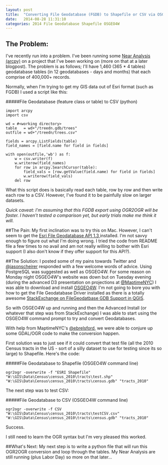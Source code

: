 ```yaml
---
layout: post
title:  "Converting File Geodatabase (FGDB) to Shapefile or CSV via OSGEO4W with OGR2OGR"
date:   2014-08-28 11:31:10
categories: 2014 File Geodatabase Shapefile OSGEO4W
---
```


## The Problem:
I've recently run into a problem. I've been running some [Near Analysis (arcpy)](http://resources.arcgis.com/en/help/main/10.1/index.html#//00080000001q000000) on a project that I've been working on (more on that at a later blogpost). The problem is as follows; I'll have 1,460 (365 * 4 tables) geodatabase tables (in 12 geodatabases - days and months) that each comprise of 400,000+ records. 

Normally, when I'm trying to get my GIS data out of Esri format (such as FGDB) I used a script like this:

#####File Geodatabase (feature class or table) to CSV (python)

	import arcpy
	import csv

	wd = #<working directory>
	table   = wd+"/treedn.gdb/trees"
	outfile = wd+"/treedn/trees.csv"      

	fields = arcpy.ListFields(table)
	field_names = [field.name for field in fields]

	with open(outfile,'wb') as f:
    	w = csv.writer(f)
    	w.writerow(field_names)
    	for row in arcpy.SearchCursor(table):
        	field_vals = [row.getValue(field.name) for field in fields]
        	w.writerow(field_vals)
    	del row
    	
    	
What this script does is basically read each table, row by row and then write each row to a CSV. However, I've found it to be painfully slow on larger datasets. 

<em>Quick caveat: I'm assuming that this FGDB export using OGR2OGR will be faster. I haven't tested a comparison yet, but early trials make me think it will.</em>

##The Pain:
My first inclination was to try this on Mac. However, I can't seem to get the [Esri File Geodatabase API 1.3 ](http://www.esri.com/apps/products/download/#File_Geodatabase_API_1.3) installed. I'm not savvy enough to figure out what I'm doing wrong. I tried the code from README file a few times to no avail and am not really willing to bother with Esri support (I also don't know if they offer support for this API?). 

##The Solution:
I posted some of my pains towards Twitter and [@jasonscheirer](https://twitter.com/jasonscheirer) responded with a few welcome words of advice. Using PostgreSQL was suggested as well as OSGEO4W. For some reason on Monday night OSGEO4W's website was down but on Tuesday evening (during the advanced D3 presentation on projections at [ @MaptimeNYC](http://www.meetup.com/Maptime-NYC/)) I was able to download and install [OSGEO4W](http://trac.osgeo.org/osgeo4w/). I'm not going to bore you with how to get the File Geodatabase Driver installed as there is a totally awesome [StackExchange on FileGeodatbase GDB Support in QGIS](http://gis.stackexchange.com/questions/26285/file-geodatabase-gdb-support-in-qgis).

So with OSGEO4W up and running and then the Advanced Install (or whatever that step was from StackExchange) I was able to start using the OSGEO4W command prompt to try and convert Geodatabases. 

With help from MaptimeNYC's [@ebrelsford](https://twitter.com/ebrelsford), we were able to conjure up some GDAL/OGR code to make the conversion happen. 

First solution was to just see if it could convert that test file (all the 2010 Census tracts in the US - sort of a silly dataset to use for testing since its so large) to Shapefile. Here's the code:

#####File Geodatabase to Shapefile (OSGEO4W command line)

	ogr2ogr -overwrite -f "ESRI Shapefile" "W:\GIS\Data\Census\census_2010\tracts\test.shp" "W:\GIS\Data\Census\census_2010\tracts\census.gdb" "tracts_2010"

The next step was to test CSV:

#####File Geodatabase to CSV (OSGEO4W command line)

	ogr2ogr -overwrite -f CSV "W:\GIS\Data\Census\census_2010\tracts\testCSV.csv" "W:\GIS\Data\Census\census_2010\tracts\census.gdb" "tracts_2010"
	
Success.

I still need to learn the OGR syntax but I'm very pleased this worked.

##What's Next:
My next step is to write a python file that will run this OGR2OGR conversion and loop through the tables. My Near Analysis are still running (plus Labor Day) so more on that later...
	
	